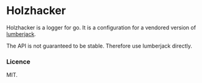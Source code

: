 # Holzhacker

Holzhacker is a logger for go. It is a configuration for a vendored
version of [lumberjack](https://github.com/natefinch/lumberjack).

The API is not guaranteed to be stable. Therefore use lumberjack directly.

### Licence
MIT.
